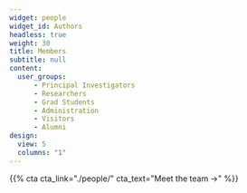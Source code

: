 ```yaml
---
widget: people
widget_id: Authors
headless: true
weight: 30
title: Members
subtitle: null
content:
  user_groups:
      - Principal Investigators
      - Researchers
      - Grad Students
      - Administration
      - Visitors
      - Alumni
design:
  view: 5
  columns: "1"
---
```


{{% cta cta_link="./people/" cta_text="Meet the team →" %}}
